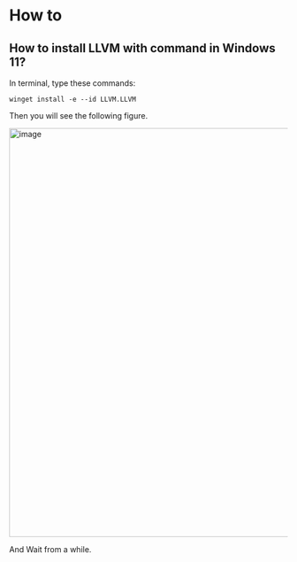 # How to 
## How to install LLVM with command in Windows 11?
In terminal, type these commands:

```
winget install -e --id LLVM.LLVM
```

Then you will see the following figure.

<img width="739" alt="image" src="https://github.com/user-attachments/assets/b1c30fc1-b2d9-4d78-ac30-40fbe99d93ce" />

And Wait from a while.
